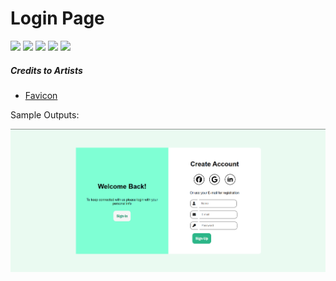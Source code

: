 # Login Page

![](https://img.shields.io/badge/maintained-yes-green?style=for-the-badge)
![](https://img.shields.io/github/forks/agneay/Login-Pages?style=for-the-badge)
![](https://img.shields.io/github/issues/agneay/Login-Pages?style=for-the-badge)
![](https://img.shields.io/github/stars/agneay/Login-Pages?style=for-the-badge)
![](https://img.shields.io/github/license/agneay/Login-Pages?style=for-the-badge)
##### Credits to Artists

- [Favicon](https://www.flaticon.com/free-icon/login_5087579?term=login&page=1&position=96&origin=tag&related_id=5087579)

Sample Outputs:

<img title="" src="./Login Page 1/output.png" alt="page1" width="675">
